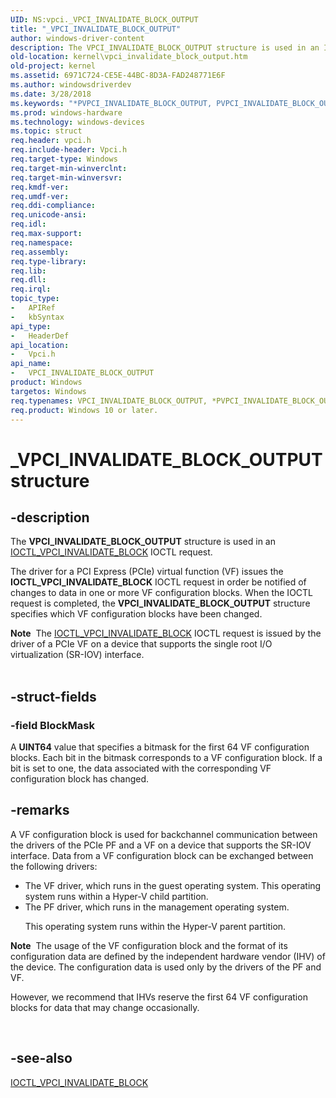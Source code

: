 ```yaml
---
UID: NS:vpci._VPCI_INVALIDATE_BLOCK_OUTPUT
title: "_VPCI_INVALIDATE_BLOCK_OUTPUT"
author: windows-driver-content
description: The VPCI_INVALIDATE_BLOCK_OUTPUT structure is used in an IOCTL_VPCI_INVALIDATE_BLOCK IOCTL request.
old-location: kernel\vpci_invalidate_block_output.htm
old-project: kernel
ms.assetid: 6971C724-CE5E-44BC-8D3A-FAD248771E6F
ms.author: windowsdriverdev
ms.date: 3/28/2018
ms.keywords: "*PVPCI_INVALIDATE_BLOCK_OUTPUT, PVPCI_INVALIDATE_BLOCK_OUTPUT, PVPCI_INVALIDATE_BLOCK_OUTPUT structure pointer [Kernel-Mode Driver Architecture], VPCI_INVALIDATE_BLOCK_OUTPUT, VPCI_INVALIDATE_BLOCK_OUTPUT structure [Kernel-Mode Driver Architecture], _VPCI_INVALIDATE_BLOCK_OUTPUT, kernel.vpci_invalidate_block_output, vpci/PVPCI_INVALIDATE_BLOCK_OUTPUT, vpci/VPCI_INVALIDATE_BLOCK_OUTPUT"
ms.prod: windows-hardware
ms.technology: windows-devices
ms.topic: struct
req.header: vpci.h
req.include-header: Vpci.h
req.target-type: Windows
req.target-min-winverclnt: 
req.target-min-winversvr: 
req.kmdf-ver: 
req.umdf-ver: 
req.ddi-compliance: 
req.unicode-ansi: 
req.idl: 
req.max-support: 
req.namespace: 
req.assembly: 
req.type-library: 
req.lib: 
req.dll: 
req.irql: 
topic_type:
-	APIRef
-	kbSyntax
api_type:
-	HeaderDef
api_location:
-	Vpci.h
api_name:
-	VPCI_INVALIDATE_BLOCK_OUTPUT
product: Windows
targetos: Windows
req.typenames: VPCI_INVALIDATE_BLOCK_OUTPUT, *PVPCI_INVALIDATE_BLOCK_OUTPUT
req.product: Windows 10 or later.
---
```


# _VPCI_INVALIDATE_BLOCK_OUTPUT structure


## -description


The <b>VPCI_INVALIDATE_BLOCK_OUTPUT</b> structure is used in an <a href="https://msdn.microsoft.com/library/windows/hardware/hh439301">IOCTL_VPCI_INVALIDATE_BLOCK</a> IOCTL request.

The driver for a PCI Express (PCIe) virtual function (VF) issues the <b>IOCTL_VPCI_INVALIDATE_BLOCK</b> IOCTL request in order be notified of changes to data in one or more VF configuration blocks. When the IOCTL request is completed, the <b>VPCI_INVALIDATE_BLOCK_OUTPUT</b> structure specifies which VF configuration blocks have been changed.
<div class="alert"><b>Note</b>  The <a href="https://msdn.microsoft.com/library/windows/hardware/hh439301">IOCTL_VPCI_INVALIDATE_BLOCK</a> IOCTL request is issued by the driver of a PCIe  VF on a device that supports the single root I/O virtualization (SR-IOV) interface.</div><div> </div>

## -struct-fields




### -field BlockMask

A <b>UINT64</b> value that specifies a bitmask for the first 64 VF configuration blocks. Each bit in the bitmask corresponds to a VF configuration block. If a bit is set to one, the data associated with the corresponding VF configuration block has changed.


## -remarks



A VF configuration block is used for backchannel communication between the drivers of the PCIe PF and a VF on a device that supports the SR-IOV interface. Data from a VF configuration block can be exchanged between the following drivers:

<ul>
<li>
The VF driver, which runs in the guest operating system. This operating system runs within a Hyper-V child partition.

</li>
<li>
The PF driver, which runs in the management operating system.

This operating system runs within the Hyper-V parent partition.

</li>
</ul>
<div class="alert"><b>Note</b>  The  usage of the VF configuration block and the format of its configuration data are defined by the  independent hardware vendor (IHV) of the device. The configuration data is used only by the drivers of the PF and VF.

However, we recommend that IHVs reserve the first 64 VF configuration blocks for data that may change occasionally. </div>
<div> </div>



## -see-also




<b></b>



<a href="https://msdn.microsoft.com/library/windows/hardware/hh439301">IOCTL_VPCI_INVALIDATE_BLOCK</a>
 

 


